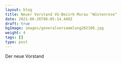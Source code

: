 ```yaml
---
layout: blog
title: Neuer Vorstand VG-Bezirk Murau "Wüstenrose"
date: 2021-06-26T08:05:14.440Z
draft: true
bgImage: images/generalversammlung202106.jpg
weight: 4
tags: []
type: post
---
```

Der neue Vorstand